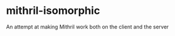 mithril-isomorphic
==================

An attempt at making Mithril work both on the client and the server
